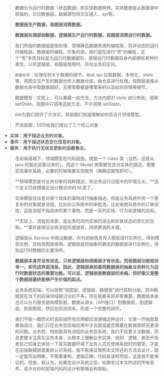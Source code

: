 > 数据分为运行时数据（状态数据）和实体数据两种。实体数据是从数据源中获取的，对应数据层。数据源包括交互输入、api等。

> **数据层生产数据，视图层消费数据。**

> **数据层处理原始数据，逻辑层生产运行时数据，视图层消费运行时数据。**

> 我们所指的数据层是指处理、管理静态数据资源的编程层，而非动态的运行时编程层。数据层的编程，形象的说，我们是在进行“壳”的编程，这个“壳”本质目标是为运行时数据塑形，使得运行时数据自身内部拥有某种约束性，以供逻辑层、视图层使用时，符合业务的实际。

> `数据仓库`：处理任何关于数据的细节，如从 api 拉取数据、本地化、state等。视图交互产生的数据也传入数据仓库，由仓库进行处理。视图层直接从数据仓库中取数据就好，无需管数据是哪里来的以及如何存储等细节。

> 数据模型：实现上，可以暴露一些方法，方法内部对 state 进行修改。调用 setState，视图中只调用这些方法，不许调用 setState。

> `DDD`为我们提供了方法论，帮助我们快速理解如何去设计领域模型。

> 开发层面，DDD给我们提出了三个核心对象：
- 实体：用于描述业务的对象。
- 事件：用于描述状态变化信息的对象。
- 服务：用于执行无状态更新的函数集合。

> 在前端语境下，领域模型在代码层面，就是一个 class 类（当然，这是从 java 的面向对象过来的）。而这个 Model 类需要包含对实体的描述，需要实现事件系统，必要的时候需要实现服务（用静态属性即可）。

> **领域模型是对业务对象的纯粹描述，和业务运行过程中的环境无关。**这个定义已经很接近设计模式中的 M 层了。

> 实体模型往往是对某个具体的事物进行抽象描述，但是业务系统中另一个更复杂的对象就是流程。比如办公系统中的审批流，比如电商系统中的订单流程，这些流程不指具体的某个事物，而是一系列实体、行为和逻辑的总和。

> **实际上，流程的本质，是业务时间内实体的进出和实体状态的变化的总和。**事件是保证业务流程形成链状，持续更迭的关键。

> 逻辑层从 Service 中取出数据，作为初始信息传入模型进行实例化，得到模型实例，交给视图层使用。逻辑层是将抽象的静态的数据层进行实例化，得到运行时数据的主要场所。

> **数据层本身并没有状态，只有逻辑层和视图层才有状态。而视图层功能相对单一，即完成界面渲染。因此，逻辑层承担着将数据层的抽象业务转化为运行时数据状态的重要功能。可以说，逻辑层是数据层的末端，但好像又是整个数据层最终能够产生价值的起点。**

> 业务系统前端，可以按照“视图层、逻辑层、数据层”进行结构分层。其中数据层在当下的前端领域被讨论的不多，但在我看来却非常重要。数据层本身也可以分为服务层和模型层，数据从源头（API接口）到数据层，到逻辑层，到视图层，然后在回流回来，形成一个完整的闭环。

> 我们不能一概而论的说前端所有应用都应该遵循这种设计，文章一开始就着重强调过，我们只在业务型前端应用中才会面临是否需要在数据层研究更深的问题。业务型，特别是具有流程的业务型系统，我们不仅要关注数据，而且更要关注真实业务本身，从根本上理解业务实体、规则、逻辑，甚至开发者自己切身去体验一下真实数据环境下业务人员在使用系统时的感受，才能在前端数据层面重新认识系统。我不能保证按照本文所述的方法去设计，就一定能写出明晰，不需要重构，逻辑正确，代码易读的项目，这是我不能保证的。但是，我认为，如果在设计系统之前，如果有过本文所述的所有思考，或许对你的前端代码的设计和管理会有帮助。